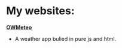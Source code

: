 # My websites:

**[OWMeteo](orl0pl.github.io/OWMeteo)**

 - A weather app bulied in pure js and html.
